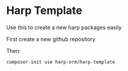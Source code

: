 Harp Template
=============

Use this to create a new harp packages easily

First create a new github repository

Then:

	composer-init use harp-orm/harp-template

